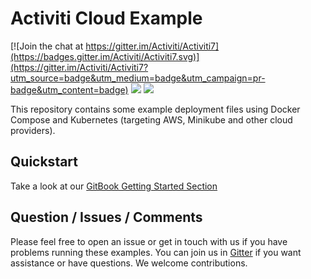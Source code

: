 # Activiti Cloud Example
[![Join the chat at https://gitter.im/Activiti/Activiti7](https://badges.gitter.im/Activiti/Activiti7.svg)](https://gitter.im/Activiti/Activiti7?utm_source=badge&utm_medium=badge&utm_campaign=pr-badge&utm_content=badge)  [![](https://img.shields.io/hexpm/l/plug.svg)](https://github.com/Activiti/Activiti/blob/master/LICENSE.txt)  [![](https://cla-assistant.io/readme/badge/Activiti/Activiti)](https://cla-assistant.io/Activiti/Activiti)

This repository contains some example deployment files using Docker Compose and Kubernetes (targeting AWS, Minikube and other cloud providers).


## Quickstart

Take a look at our [GitBook Getting Started Section](https://activiti.gitbooks.io/activiti-7-developers-guide/content/getting-started/getting-started.html)


## Question / Issues / Comments
Please feel free to open an issue or get in touch with us if you have problems running these
examples. You can join us in [Gitter](https://gitter.im/Activiti/Activiti7) if you want assistance or have questions.
We welcome contributions.  
